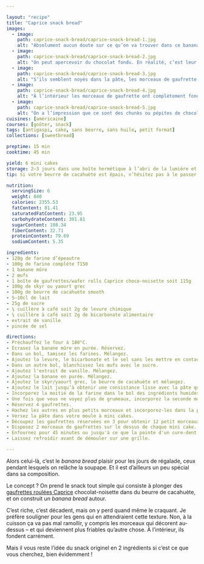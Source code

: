```yaml
---

layout: "recipe"
title: "Caprice snack bread"
images:
  - image:
    path: caprice-snack-bread/caprice-snack-bread-1.jpg
    alt: "Absolument aucun doute sur ce qu’on va trouver dans ce banana bread à première vue. Deux morceaux de gaufrette roulée viennent décorer la surface."
  - image:
    path: caprice-snack-bread/caprice-snack-bread-2.jpg
    alt: "On peut apercevoir du chocolat fondu. En réalité, c’est leur garniture chocolat-noisette."
  - image:
    path: caprice-snack-bread/caprice-snack-bread-3.jpg
    alt: "S’ils semblent noyés dans la pâte, les morceaux de gaufrette sont en réalité fragiles et tr§s friables. Ils sont tout juste posés malgré la cuisson."
  - image:
    path: caprice-snack-bread/caprice-snack-bread-4.jpg
    alt: "À l’intérieur les morceaux de gaufrette ont complètement fondu, générant des flaques de chocolat et noisette."
  - image:
    path: caprice-snack-bread/caprice-snack-bread-5.jpg
    alt: "On a l’impression que ce sont des chunks ou pépites de chocolat mais non, ce sont bien des gaufrettes."
cuisines: [américaine]
courses: [goûter, snack]
tags: [antigaspi, cake, sans beurre, sans huile, petit format]
collections: [sweetbread]

preptime: 15 min
cooktime: 45 min

yield: 6 mini cakes
storage: 2–3 jours dans une boîte hermétique à l’abri de la lumière et de la chaleur. 5 jours au frigo. 2 mois au congélateur.
tip: Si votre beurre de cacahuète est épais, n’hésitez pas à le passer 20–30 secondes au micro-ondes pour le rendre plus liquide. Et n’oubliez évidemment pas de bien mélanger dans le pot avant utilisation.

nutrition:
  servingSize: 6
  weight: 840
  calories: 2355.53
  fatContent: 81.41
  saturatedFatContent: 23.95
  carbohydrateContent: 301.81
  sugarContent: 108.34
  fiberContent: 32.71
  proteinContent: 79.69
  sodiumContent: 5.35

ingredients:
- 120g de farine d’épeautre
- 100g de farine complète T150
- 1 banane mûre
- 2 œufs
- 1 boîte de gaufrettes/wafer rolls Caprice choco-noisette soit 115g
- 100g de skyr ou yaourt grec
- 100g de beurre de cacahuète smooth
- 5–10cl de lait
- 25g de sucre
- ¼ cuillère à café soit 2g de levure chimique
- ¼ cuillère à café soit 2g de bicarbonate alimentaire
- extrait de vanille
- pincée de sel

directions:
- Préchauffez le four à 180°C.
- Écrasez la banane mûre en purée. Réservez.
- Dans un bol, tamisez les farines. Mélangez. 
- Ajoutez la levure, le bicarbonate et le sel sans les mettre en contact pour le moment.
- Dans un autre bol, blanchissez les œufs avec le sucre.
- Ajoutez l'extrait de vanille. Mélangez. 
- Ajoutez la banane en purée. Mélangez. 
- Ajoutez le skyr/yaourt grec, le beurre de cacahuète et mélangez.
- Ajoutez le lait jusqu’à obtenir une consistance lisse avec la pâte qui coule en ruban du fouet, pas plus.
- Incorporez la moitié de la farine dans le bol des ingrédients humides à la maryse. 
- Une fois que vous ne voyez plus de grumeaux, incorporez la seconde moitié. Réservez. 
- Réservez 4 gaufrettes.
- Hachez les autres en plus petits morceaux et incorporez-les dans la pâte à l’aide d’une maryse. 
- Versez la pâte dans votre moule à mini cakes. 
- Découpez les gaufrettes réservées en 3 pour obtenir 12 petit morceaux. 
- Disposez 2 morceaux de gaufrettes sur le dessus de chaque mini cake.
- Enfournez pour 45 minutes ou jusqu'à ce que la pointe d'un cure-dent ressorte sèche. 
- Laissez refroidir avant de démouler sur une grille. 

---
```


Alors celui-là, c’est le <i lang="en">banana bread</i> plaisir pour les jours de régalade, ceux pendant lesquels on relâche la soupape. Et il est d’ailleurs un peu spécial dans sa composition.

Le concept&nbsp;? On prend le snack tout simple qui consiste à plonger des [gaufrettes roulées Caprice](https://papadopoulou.gr/en/product/caprice/) chocolat-noisette dans du beurre de cacahuète, et on construit un <i lang="en">banana bread</i> autour.

C’est riche, c’est décadent, mais on y perd quand même le craquant. Je préfère souligner pour les gens qui en attendraient cette texture. Non, à la cuisson ça va pas mal ramollir, y compris les morceaux qui décorent au-dessus – et qui deviennent plus friables qu’autre chose. À l’intérieur, ils fondent carrément.

Mais il vous reste l’idée du snack originel en 2 ingrédients si c’est ce que vous cherchez, bien évidemment&nbsp;!